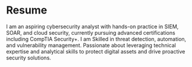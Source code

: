 # Resume
I am an aspiring cybersecurity analyst with hands-on practice in SIEM, SOAR, and cloud security, currently pursuing advanced 
certifications including CompTIA Security+. I am Skilled in threat detection, automation, and vulnerability 
management. Passionate about leveraging technical expertise and analytical skills to protect digital assets and drive proactive 
security solutions. 
